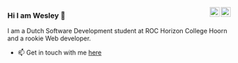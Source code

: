 <a href="https://www.instagram.com/_wesleyteubl_" target="_blank" rel="nofollow"><img align="right" alt="Wesley's Insta" width="22px" src="https://cdn.jsdelivr.net/npm/simple-icons@v3/icons/instagram.svg" /></a><a href="https://www.linkedin.com/in/wesley-teubl-900612265/" target="_blank" rel="nofollow"><img align="right" alt="Wesley's Linkdein" width="22px" src="https://cdn.jsdelivr.net/npm/simple-icons@v3/icons/linkedin.svg" /></a>

### Hi I am Wesley 👋

I am a Dutch Software Development student at ROC Horizon College Hoorn and a rookie Web developer.

- 📫 Get in touch with me [here](https://www.linkedin.com/in/wesley-teubl-900612265/)
